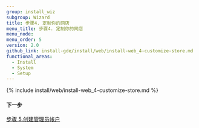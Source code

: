 ```yaml
---
group: install_wiz
subgroup: Wizard
title: 步骤4. 定制你的网店
menu_title: 步骤4. 定制你的网店
menu_node:
menu_order: 5
version: 2.0
github_link: install-gde/install/web/install-web_4-customize-store.md
functional_areas:
  - Install
  - System
  - Setup
---
```


{% include install/web/install-web_4-customize-store.md %}

#### 下一步
<a href="{{ page.baseurl }}/install-gde/install/web/install-web_5-create-admin.html">步骤 5.创建管理员帐户</a>
